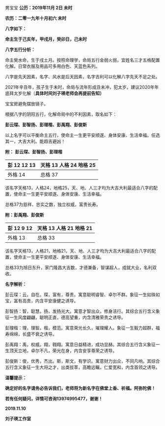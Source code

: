 
男宝宝 **公历：2019年11月 2日 未时**

**农历：二零一九年十月初六 未时**

**八字如下：**

**命主生于己亥年，甲戌月，癸卯日，己未时**

**八字五行分析：**

命主癸水命，生于戌土月。按照命理学，命局五行金弱火弱，宜姓名三才五格配置化解。日常衣服及用品可多用白色、天蓝色系列。

八字是先天因素，名字、风水是后天因素，名字吉利可以化解八字先天不足之处。

2021年辛丑年，孩子生于未时，命局与流年形成丑未冲，犯太岁。建议2020年年底拜太岁化解（**具体时间刘子瑛老师会再提前告知）**

宝宝房避免摆放镜子。

根据八字的阴阳五行，化解命局中的不利因素，取名如下：

**彭云琛、彭智扬、彭理楷、彭禹翔、彭俊斯**

以上名字可以平衡命主五行，使命主一生更平安顺遂、身体安康、生活幸福。任选其一，大吉大利。能趋吉避凶！

**附：** **彭云琛、彭智扬、彭理楷**

| 彭 12  12  13 | 天格 13 人格 24 地格 25 |
| ------------ | ----------------- |
| 外格 14        | 总格 37             |

该名字天格13，人格24，地格25，天、地、人三才均为大吉大利最适合八字的配置，使命主一生更平安顺遂、身体安康、生活幸福。

总格37为慈祥、忠实之数，独立权威，富贵长寿。

**附：彭禹翔、彭俊斯**

| 彭 12  9  12 | 天格 13 人格 21 地格 21 |
| ----------- | ----------------- |
| 外格 13       | 总格 33             |

该名字天格13，人格21，地格21，天、地、人三才均为大吉大利最适合八字的配置，使命主一生更平安顺遂、身体安康、生活幸福。

总格33为旭日东升，家门隆昌大吉数，才德兼备，智谋超人，成就大业，名利双收。

**名字解析：**

彭云琛：云，自在。琛，富有，尊贵。寓意聪明睿智、卓尔不群。象征一生如珠如宝，富有高贵，内含平安康健之诱导。

彭智扬：智，聪慧。扬，发扬光大。寓意才智出众，修身洁行。其综合五行含义象征一生风度翩翩，聪明正直，德高望重，内含清雅荣贵之诱导。

彭理楷：理，理智。楷，模范。寓意荣光长久，璀璨耀人。象征一生毅力超群，福寿绵绵，长盛不衰之诱导。

彭禹翔：禹，权威。翔，翱翔。寓意日益精进，成功显赫。其综合五行含义象征一生顶天立地，卓尔不凡，荣光在身，内含安享尊荣之诱导。

彭俊斯：俊，优秀，杰出。斯，斯文，有学识。寓意财力出众，不同凡响。其综合五行含义象征一生大将之才，出类拔萃，高瞻远瞩，仁爱宽和，内含首领之诱导。

**温馨提示：**

**确定好的名字请务必告诉我们，老师将为新名字在佛堂上香、祈福。阿弥陀佛！**

**若有任何疑问，详情可咨询13974995477，谢谢！**

**2019.11.10**

**刘子瑛工作室**
